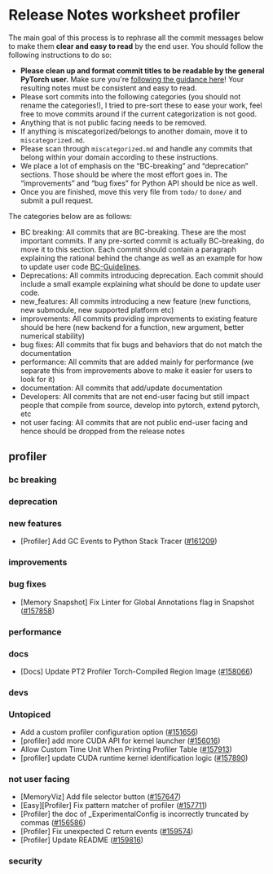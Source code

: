 
# Release Notes worksheet profiler

The main goal of this process is to rephrase all the commit messages below to make them **clear and easy to read** by the end user. You should follow the following instructions to do so:

* **Please clean up and format commit titles to be readable by the general PyTorch user.** Make sure you're [following the guidance here](https://docs.google.com/document/d/14OmgGBr1w6gl1VO47GGGdwrIaUNr92DFhQbY_NEk8mQ/edit)! Your resulting notes must be consistent and easy to read.
* Please sort commits into the following categories (you should not rename the categories!), I tried to pre-sort these to ease your work, feel free to move commits around if the current categorization is not good.
* Anything that is not public facing needs to be removed.
* If anything is miscategorized/belongs to another domain, move it to `miscategorized.md`.
* Please scan through `miscategorized.md` and handle any commits that belong within your domain according to these instructions.
* We place a lot of emphasis on the “BC-breaking” and “deprecation” sections. Those should be where the most effort goes in. The “improvements” and “bug fixes” for Python API should be nice as well.
* Once you are finished, move this very file from `todo/` to `done/` and submit a pull request.

The categories below are as follows:

* BC breaking: All commits that are BC-breaking. These are the most important commits. If any pre-sorted commit is actually BC-breaking, do move it to this section. Each commit should contain a paragraph explaining the rational behind the change as well as an example for how to update user code [BC-Guidelines](https://docs.google.com/document/d/14OmgGBr1w6gl1VO47GGGdwrIaUNr92DFhQbY_NEk8mQ/edit#heading=h.a9htwgvvec1m).
* Deprecations: All commits introducing deprecation. Each commit should include a small example explaining what should be done to update user code.
* new_features: All commits introducing a new feature (new functions, new submodule, new supported platform etc)
* improvements: All commits providing improvements to existing feature should be here (new backend for a function, new argument, better numerical stability)
* bug fixes: All commits that fix bugs and behaviors that do not match the documentation
* performance: All commits that are added mainly for performance (we separate this from improvements above to make it easier for users to look for it)
* documentation: All commits that add/update documentation
* Developers: All commits that are not end-user facing but still impact people that compile from source, develop into pytorch, extend pytorch, etc
* not user facing: All commits that are not public end-user facing and hence should be dropped from the release notes

## profiler
### bc breaking
### deprecation
### new features
- [Profiler] Add GC Events to Python Stack Tracer ([#161209](https://github.com/pytorch/pytorch/pull/161209))
### improvements
### bug fixes
- [Memory Snapshot] Fix Linter for Global Annotations flag in Snapshot ([#157858](https://github.com/pytorch/pytorch/pull/157858))
### performance
### docs
- [Docs] Update PT2 Profiler Torch-Compiled Region Image ([#158066](https://github.com/pytorch/pytorch/pull/158066))
### devs
### Untopiced
- Add a custom profiler configuration option ([#151656](https://github.com/pytorch/pytorch/pull/151656))
- [profiler] add more CUDA API for kernel launcher ([#156016](https://github.com/pytorch/pytorch/pull/156016))
- Allow Custom Time Unit When Printing Profiler Table ([#157913](https://github.com/pytorch/pytorch/pull/157913))
- [profiler] update CUDA runtime kernel identification logic ([#157890](https://github.com/pytorch/pytorch/pull/157890))
### not user facing
- [MemoryViz] Add file selector button ([#157647](https://github.com/pytorch/pytorch/pull/157647))
- [Easy][Profiler] Fix pattern matcher of profiler ([#157711](https://github.com/pytorch/pytorch/pull/157711))
- [Profiler] the doc of _ExperimentalConfig is incorrectly truncated by commas ([#156586](https://github.com/pytorch/pytorch/pull/156586))
- [Profiler] Fix unexpected C return events ([#159574](https://github.com/pytorch/pytorch/pull/159574))
- [Profiler] Update README ([#159816](https://github.com/pytorch/pytorch/pull/159816))
### security
